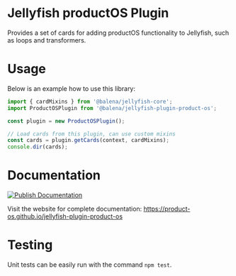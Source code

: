 # Jellyfish productOS Plugin

Provides a set of cards for adding productOS functionality to Jellyfish, such as
loops and transformers.

# Usage

Below is an example how to use this library:

```js
import { cardMixins } from '@balena/jellyfish-core';
import ProductOSPlugin from '@balena/jellyfish-plugin-product-os';

const plugin = new ProductOSPlugin();

// Load cards from this plugin, can use custom mixins
const cards = plugin.getCards(context, cardMixins);
console.dir(cards);
```

# Documentation

[![Publish Documentation](https://github.com/product-os/jellyfish-plugin-product-os/actions/workflows/publish-docs.yml/badge.svg)](https://github.com/product-os/jellyfish-plugin-product-os/actions/workflows/publish-docs.yml)

Visit the website for complete documentation: https://product-os.github.io/jellyfish-plugin-product-os

# Testing

Unit tests can be easily run with the command `npm test`.
